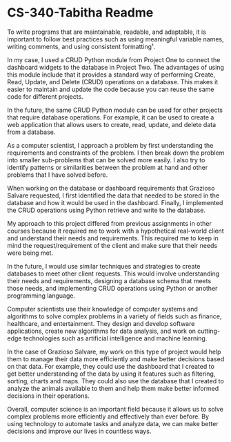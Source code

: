 # CS-340-Tabitha Readme

To write programs that are maintainable, readable, and adaptable, it is important to follow best practices such as using meaningful variable names, writing comments, and using consistent formatting¹. 

In my case, I used a CRUD Python module from Project One to connect the dashboard widgets to the database in Project Two. The advantages of using this module include that it provides a standard way of performing Create, Read, Update, and Delete (CRUD) operations on a database. This makes it easier to maintain and update the code because you can reuse the same code for different projects. 

In the future, the same CRUD Python module can be used for other projects that require database operations. For example, it can be used to create a web application that allows users to create, read, update, and delete data from a database.







As a computer scientist, I approach a problem by first understanding the requirements and constraints of the problem. I then break down the problem into smaller sub-problems that can be solved more easily. I also try to identify patterns or similarities between the problem at hand and other problems that I have solved before.

When working on the database or dashboard requirements that Grazioso Salvare requested, I first identified the data that needed to be stored in the database and how it would be used in the dashboard. Finally, I implemented the CRUD operations using Python retrieve and write to the database.

My approach to this project differed from previous assignments in other courses because it required me to work with a hypothetical real-world client and understand their needs and requirements. This required me to keep in mind the request/requirement of the client and make sure that their needs were being met.

In the future, I would use similar techniques and strategies to create databases to meet other client requests. This would involve understanding their needs and requirements, designing a database schema that meets those needs, and implementing CRUD operations using Python or another programming language.






Computer scientists use their knowledge of computer systems and algorithms to solve complex problems in a variety of fields such as finance, healthcare, and entertainment. They design and develop software applications, create new algorithms for data analysis, and work on cutting-edge technologies such as artificial intelligence and machine learning.

In the case of Grazioso Salvare, my work on this type of project would help them to manage their data more efficiently and make better decisions based on that data. For example, they could use the dashboard that I created to get better understanding of the data by using it features such as filtering, sorting, charts and maps. They could also use the database that I created to analyze the animals available to them and help them make better informed decisions in their operations.

Overall, computer science is an important field because it allows us to solve complex problems more efficiently and effectively than ever before. By using technology to automate tasks and analyze data, we can make better decisions and improve our lives in countless ways.

